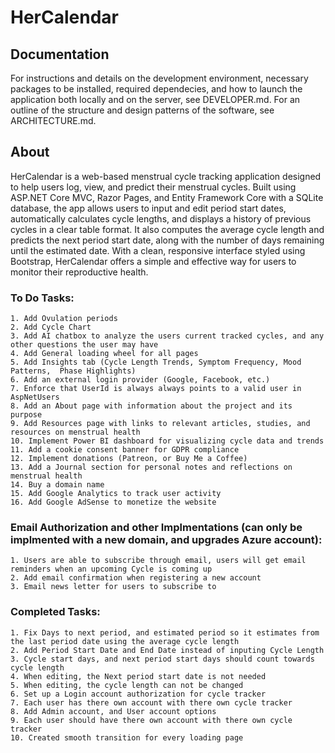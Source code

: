 

# HerCalendar

## Documentation
 For instructions and details on the development environment, necessary packages to be installed, required dependecies, and how to 
launch the application both locally and on the server, see DEVELOPER.md. For an outline of the structure and design patterns of 
the software, see ARCHITECTURE.md.

## About 
HerCalendar is a web-based menstrual cycle tracking application designed to help users log, view, and predict their menstrual cycles.
Built using ASP.NET Core MVC, Razor Pages, and Entity Framework Core with a SQLite database, the app allows users to input and edit 
period start dates, automatically calculates cycle lengths, and displays a history of previous cycles in a clear table format. 
It also computes the average cycle length and predicts the next period start date, along with the number of days remaining until 
the estimated date. With a clean, responsive interface styled using Bootstrap, HerCalendar offers a simple and effective way for 
users to monitor their reproductive health.


### To Do Tasks:
	1. Add Ovulation periods
	2. Add Cycle Chart
	3. Add AI chatbox to analyze the users current tracked cycles, and any other questions the user may have
	4. Add General loading wheel for all pages
	5. Add Insights tab (Cycle Length Trends, Symptom Frequency, Mood Patterns,  Phase Highlights)
    6. Add an external login provider (Google, Facebook, etc.)
	7. Enforce that UserId is always always points to a valid user in AspNetUsers
	8. Add an About page with information about the project and its purpose
	9. Add Resources page with links to relevant articles, studies, and resources on menstrual health
	10. Implement Power BI dashboard for visualizing cycle data and trends
	11. Add a cookie consent banner for GDPR compliance
	12. Implement donations (Patreon, or Buy Me a Coffee)
	13. Add a Journal section for personal notes and reflections on menstrual health
	14. Buy a domain name
	15. Add Google Analytics to track user activity
	16. Add Google AdSense to monetize the website


### Email Authorization and other Implmentations (can only be implmented with a new domain, and upgrades Azure account):
	1. Users are able to subscribe through email, users will get email reminders when an upcoming Cycle is coming up
	2. Add email confirmation when registering a new account
	3. Email news letter for users to subscribe to


### Completed Tasks:
	1. Fix Days to next period, and estimated period so it estimates from the last period date using the average cycle length
	2. Add Period Start Date and End Date instead of inputing Cycle Length
	3. Cycle start days, and next period start days should count towards cycle length
	4. When editing, the Next period start date is not needed
	5. When editing, the cycle length can not be changed
	6. Set up a Login account authorization for cycle tracker
	7. Each user has there own account with there own cycle tracker
	8. Add Admin account, and User account options
	9. Each user should have there own account with there own cycle tracker
	10. Created smooth transition for every loading page
